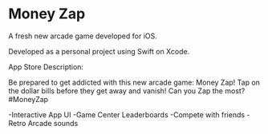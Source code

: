 # Money Zap

A fresh new arcade game developed for iOS.

Developed as a personal project using Swift on Xcode.

App Store Description:

Be prepared to get addicted with this new arcade game: Money Zap! 
Tap on the dollar bills before they get away and vanish! 
Can you Zap the most? 
#MoneyZap 

-Interactive App UI 
-Game Center Leaderboards 
-Compete with friends 
-Retro Arcade sounds
